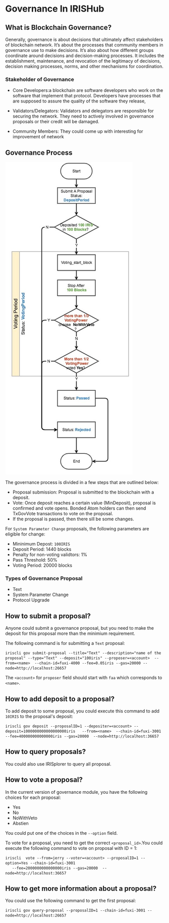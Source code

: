 # Governance In IRISHub

## What is Blockchain Governance?

Generally, governance is about decisions that ultimately affect stakeholders of blockchain network. It’s about the processes 
that community members in governance use to make decisions. 
It’s also about how different groups coordinate around decisions and decision-making processes. 
It includes the establishment, maintenance, and revocation of the legitimacy of decisions, decision making processes, norms,
and other mechanisms for coordination.

### Stakeholder of Governance

* Core Developers:a blockchain are software developers who work on the software that implement that protocol. 
Developers have processes that are supposed to assure the quality of the software they release, 

* Validators/Delegators: Validators and delegators are responsible for securing the network. They need to actively involved in governance
proposals or their credit will be damaged. 

* Community Members: They could come up with interesting for improvement of network



## Governance Process
![workflow](../pics/flow.jpg)

The governance process is divided in a few steps that are outlined below:

* Proposal submission: Proposal is submitted to the blockchain with a deposit.
* Vote: Once deposit reaches a certain value (MinDeposit), proposal is confirmed and vote opens. Bonded Atom holders can then send TxGovVote transactions to vote on the proposal.
* If the proposal is passed, then there sill be some changes. 


For `System Parameter Change` proposals, the following parameters are eligible for change:

* Mininimum Depost: `100IRIS`
* Deposit Period: 1440 blocks
* Penalty for non-voting validtors: 1%
* Pass Threshold: 50%
* Voting Period: 20000 blocks

### Types of Governance Proposal

* Text
* System Parameter Change
* Protocol Upgrade 


## How to submit a proposal?

Anyone could submit a governance proposal, but you need to make the deposit for this proposal more than the minimium requirement.

The following command is for submitting a `Text` proposal:

```
iriscli gov submit-proposal --title="Text" --description="name of the proposal" --type="Text" --deposit="100iris" --proposer=<account>  --from=<name>  --chain-id=fuxi-4000 --fee=0.05iris --gas=20000 --node=http://localhost:26657
```

The `<account>` for `proposer` field should start with `faa` which corresponds to `<name>`.


## How to add deposit to a proposal?

To add deposit to some proposal, you could execute this command to add `10IRIS` to the proposal's deposit:

```
iriscli gov deposit --proposalID=1 --depositer=<account> --deposit=1000000000000000000iris   --from=<name>  --chain-id=fuxi-3001  --fee=400000000000000iris --gas=20000  --node=http://localhost:36657 
```
## How to query proposals?

You could also use IRISplorer to query all proposal. 

## How to vote a proposal?

In the current version of governance module, you have the following choices for each proposal:
* Yes
* No
* NoWithVeto
* Abstien

You could put one of the choices in the `--option` field. 

To vote for a proposal, you need to get the correct `<proposal_id>`.You could execute the following command to vote on proposal with ID = 1:
```
iriscli  vote --from=jerry --voter=<account> --proposalID=1 --option=Yes --chain-id=fuxi-3001
   --fee=2000000000000000iris --gas=20000  --node=http://localhost:36657
```

## How to get more information about a proposal?

You could use the following command to get the first proposal:  
```
iriscli gov query-proposal --proposalID=1 --chain-id=fuxi-3001 --node=http://localhost:26657

```

